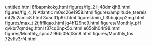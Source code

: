 untitled.html
8fbapmkokg.html
figures/fig_2
llj48dmkjh8.html
figures/fig_4_N Atlantic
m0sc26e1958.html
figures/amplitude_tsereis
mf2ki2amic8.html
3u5ctt1p9k.html
figures/min_t
3hbujqcp2mg.html
figures/max_t
2tjfffllqao.html
jq4h129nc9.html
figures/Monthly_pH
qvkbr7qmdeg.html
t37cq0npk5o.html
e65olh04r98.html
figures/Monthly_spco2
96bi09qt8m8.html
figures/Monthly_tos
72vflv3rf4.html